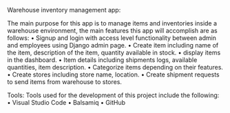 
Warehouse inventory management app:

The main purpose for this app is to manage items and inventories inside a warehouse environment, the main features this app will accomplish are as follows: • Signup and login with access level functionality between admin and employees using Django admin page. • Create item including name of the item, description of the item, quantity available in stock. • display items in the dashboard. • Item details including shipments logs, available quantities, item description. • Categorize items depending on their features. • Create stores including store name, location. • Create shipment requests to send items from warehouse to stores.

Tools: Tools used for the development of this project include the following: • Visual Studio Code • Balsamiq • GitHub

